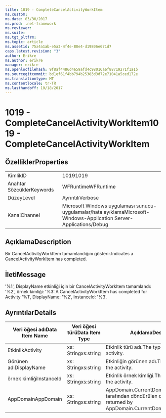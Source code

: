```yaml
---
title: 1019 - CompleteCancelActivityWorkItem
ms.custom: 
ms.date: 03/30/2017
ms.prod: .net-framework
ms.reviewer: 
ms.suite: 
ms.tgt_pltfrm: 
ms.topic: article
ms.assetid: 75a4a1ab-e5a3-4f4e-88e4-d19806e671d7
caps.latest.revision: "3"
author: Erikre
ms.author: erikre
manager: erikre
ms.openlocfilehash: 9f8af4486d4659afd4c98016a6f88719271f1a1b
ms.sourcegitcommit: bd1ef61f4bb794b25383d3d72e71041a5ced172e
ms.translationtype: MT
ms.contentlocale: tr-TR
ms.lasthandoff: 10/18/2017
---
```

# <a name="1019---completecancelactivityworkitem"></a><span data-ttu-id="0f8be-102">1019 - CompleteCancelActivityWorkItem</span><span class="sxs-lookup"><span data-stu-id="0f8be-102">1019 - CompleteCancelActivityWorkItem</span></span>
## <a name="properties"></a><span data-ttu-id="0f8be-103">Özellikler</span><span class="sxs-lookup"><span data-stu-id="0f8be-103">Properties</span></span>  
  
|||  
|-|-|  
|<span data-ttu-id="0f8be-104">Kimlik</span><span class="sxs-lookup"><span data-stu-id="0f8be-104">ID</span></span>|<span data-ttu-id="0f8be-105">1019</span><span class="sxs-lookup"><span data-stu-id="0f8be-105">1019</span></span>|  
|<span data-ttu-id="0f8be-106">Anahtar Sözcükler</span><span class="sxs-lookup"><span data-stu-id="0f8be-106">Keywords</span></span>|<span data-ttu-id="0f8be-107">WFRuntime</span><span class="sxs-lookup"><span data-stu-id="0f8be-107">WFRuntime</span></span>|  
|<span data-ttu-id="0f8be-108">Düzey</span><span class="sxs-lookup"><span data-stu-id="0f8be-108">Level</span></span>|<span data-ttu-id="0f8be-109">Ayrıntılı</span><span class="sxs-lookup"><span data-stu-id="0f8be-109">Verbose</span></span>|  
|<span data-ttu-id="0f8be-110">Kanal</span><span class="sxs-lookup"><span data-stu-id="0f8be-110">Channel</span></span>|<span data-ttu-id="0f8be-111">Microsoft Windows uygulaması sunucu-uygulamalar/hata ayıklama</span><span class="sxs-lookup"><span data-stu-id="0f8be-111">Microsoft-Windows-Application Server-Applications/Debug</span></span>|  
  
## <a name="description"></a><span data-ttu-id="0f8be-112">Açıklama</span><span class="sxs-lookup"><span data-stu-id="0f8be-112">Description</span></span>  
 <span data-ttu-id="0f8be-113">Bir CancelActivityWorkItem tamamlandığını gösterir.</span><span class="sxs-lookup"><span data-stu-id="0f8be-113">Indicates a CancelActivityWorkItem has completed.</span></span>  
  
## <a name="message"></a><span data-ttu-id="0f8be-114">İleti</span><span class="sxs-lookup"><span data-stu-id="0f8be-114">Message</span></span>  
 <span data-ttu-id="0f8be-115">'%1', DisplayName etkinliği için bir CancelActivityWorkItem tamamlandı: '%2', örnek kimliği: '%3'.</span><span class="sxs-lookup"><span data-stu-id="0f8be-115">A CancelActivityWorkItem has completed for Activity '%1', DisplayName: '%2', InstanceId: '%3'.</span></span>  
  
## <a name="details"></a><span data-ttu-id="0f8be-116">Ayrıntılar</span><span class="sxs-lookup"><span data-stu-id="0f8be-116">Details</span></span>  
  
|<span data-ttu-id="0f8be-117">Veri öğesi adı</span><span class="sxs-lookup"><span data-stu-id="0f8be-117">Data Item Name</span></span>|<span data-ttu-id="0f8be-118">Veri öğesi türü</span><span class="sxs-lookup"><span data-stu-id="0f8be-118">Data Item Type</span></span>|<span data-ttu-id="0f8be-119">Açıklama</span><span class="sxs-lookup"><span data-stu-id="0f8be-119">Description</span></span>|  
|--------------------|--------------------|-----------------|  
|<span data-ttu-id="0f8be-120">Etkinlik</span><span class="sxs-lookup"><span data-stu-id="0f8be-120">Activity</span></span>|<span data-ttu-id="0f8be-121">xs: String</span><span class="sxs-lookup"><span data-stu-id="0f8be-121">xs:string</span></span>|<span data-ttu-id="0f8be-122">Etkinlik türü adı.</span><span class="sxs-lookup"><span data-stu-id="0f8be-122">The type name of the activity.</span></span>|  
|<span data-ttu-id="0f8be-123">Görünen adı</span><span class="sxs-lookup"><span data-stu-id="0f8be-123">DisplayName</span></span>|<span data-ttu-id="0f8be-124">xs: String</span><span class="sxs-lookup"><span data-stu-id="0f8be-124">xs:string</span></span>|<span data-ttu-id="0f8be-125">Etkinliğin görünen adı.</span><span class="sxs-lookup"><span data-stu-id="0f8be-125">The display name of the activity.</span></span>|  
|<span data-ttu-id="0f8be-126">örnek kimliği</span><span class="sxs-lookup"><span data-stu-id="0f8be-126">InstanceId</span></span>|<span data-ttu-id="0f8be-127">xs: String</span><span class="sxs-lookup"><span data-stu-id="0f8be-127">xs:string</span></span>|<span data-ttu-id="0f8be-128">Etkinlik örnek kimliği.</span><span class="sxs-lookup"><span data-stu-id="0f8be-128">The instance id of the activity.</span></span>|  
|<span data-ttu-id="0f8be-129">AppDomain</span><span class="sxs-lookup"><span data-stu-id="0f8be-129">AppDomain</span></span>|<span data-ttu-id="0f8be-130">xs: String</span><span class="sxs-lookup"><span data-stu-id="0f8be-130">xs:string</span></span>|<span data-ttu-id="0f8be-131">AppDomain.CurrentDomain.FriendlyName tarafından döndürülen dize.</span><span class="sxs-lookup"><span data-stu-id="0f8be-131">The string returned by AppDomain.CurrentDomain.FriendlyName.</span></span>|
